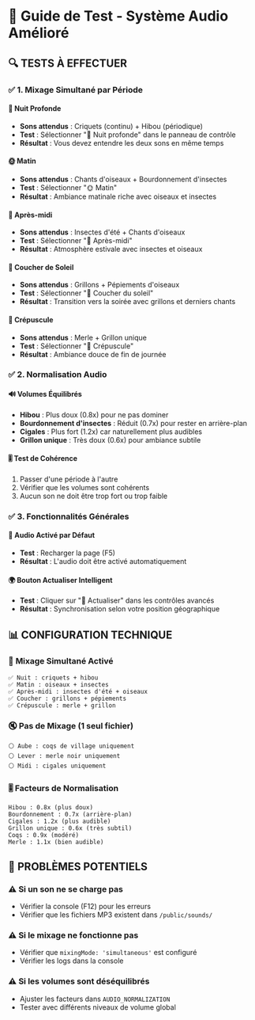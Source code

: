# 🎵 Guide de Test - Système Audio Amélioré

## 🔍 **TESTS À EFFECTUER**

### ✅ **1. Mixage Simultané par Période**

#### 🌙 **Nuit Profonde**
- **Sons attendus** : Criquets (continu) + Hibou (périodique)
- **Test** : Sélectionner "🌌 Nuit profonde" dans le panneau de contrôle
- **Résultat** : Vous devez entendre les deux sons en même temps

#### 🌞 **Matin** 
- **Sons attendus** : Chants d'oiseaux + Bourdonnement d'insectes
- **Test** : Sélectionner "🌞 Matin" 
- **Résultat** : Ambiance matinale riche avec oiseaux et insectes

#### 🌇 **Après-midi**
- **Sons attendus** : Insectes d'été + Chants d'oiseaux
- **Test** : Sélectionner "🌇 Après-midi"
- **Résultat** : Atmosphère estivale avec insectes et oiseaux

#### 🌆 **Coucher de Soleil**
- **Sons attendus** : Grillons + Pépiements d'oiseaux
- **Test** : Sélectionner "🌆 Coucher du soleil"
- **Résultat** : Transition vers la soirée avec grillons et derniers chants

#### 🌃 **Crépuscule**
- **Sons attendus** : Merle + Grillon unique
- **Test** : Sélectionner "🌃 Crépuscule"
- **Résultat** : Ambiance douce de fin de journée

### ✅ **2. Normalisation Audio**

#### 🔊 **Volumes Équilibrés**
- **Hibou** : Plus doux (0.8x) pour ne pas dominer
- **Bourdonnement d'insectes** : Réduit (0.7x) pour rester en arrière-plan
- **Cigales** : Plus fort (1.2x) car naturellement plus audibles
- **Grillon unique** : Très doux (0.6x) pour ambiance subtile

#### 🎚️ **Test de Cohérence**
1. Passer d'une période à l'autre
2. Vérifier que les volumes sont cohérents
3. Aucun son ne doit être trop fort ou trop faible

### ✅ **3. Fonctionnalités Générales**

#### 🔄 **Audio Activé par Défaut**
- **Test** : Recharger la page (F5)
- **Résultat** : L'audio doit être activé automatiquement

#### 🌍 **Bouton Actualiser Intelligent**
- **Test** : Cliquer sur "🔄 Actualiser" dans les contrôles avancés
- **Résultat** : Synchronisation selon votre position géographique

## 📊 **CONFIGURATION TECHNIQUE**

### 🎼 **Mixage Simultané Activé**
```
✅ Nuit : criquets + hibou
✅ Matin : oiseaux + insectes  
✅ Après-midi : insectes d'été + oiseaux
✅ Coucher : grillons + pépiements
✅ Crépuscule : merle + grillon
```

### 🔇 **Pas de Mixage (1 seul fichier)**
```
⚪ Aube : coqs de village uniquement
⚪ Lever : merle noir uniquement  
⚪ Midi : cigales uniquement
```

### 🎚️ **Facteurs de Normalisation**
```
Hibou : 0.8x (plus doux)
Bourdonnement : 0.7x (arrière-plan)
Cigales : 1.2x (plus audible)
Grillon unique : 0.6x (très subtil)
Coqs : 0.9x (modéré)
Merle : 1.1x (bien audible)
```

## 🐛 **PROBLÈMES POTENTIELS**

### ⚠️ **Si un son ne se charge pas**
- Vérifier la console (F12) pour les erreurs
- Vérifier que les fichiers MP3 existent dans `/public/sounds/`

### ⚠️ **Si le mixage ne fonctionne pas**
- Vérifier que `mixingMode: 'simultaneous'` est configuré
- Vérifier les logs dans la console

### ⚠️ **Si les volumes sont déséquilibrés**
- Ajuster les facteurs dans `AUDIO_NORMALIZATION`
- Tester avec différents niveaux de volume global
